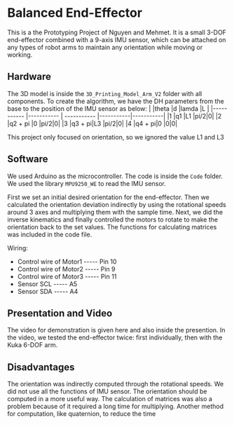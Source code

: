 # Balanced End-Effector
This is a the Prototyping Project of Nguyen and Mehmet. It is a small 3-DOF end-effector combined with a 9-axis IMU sensor, which can be attached on any types of robot arms to maintain any orientation while moving or working.

## Hardware
The 3D model is inside the `3D_Printing_Model_Arm_V2` folder with all components. To create the algorithm, we have the DH parameters from the base to the position of the IMU sensor as below:
| |theta |d |lamda |L |
|----------- |----------- | ----------- |-----------|-----------|
|1 |q1 |L1 |pi/2|0|
|2 |q2 + pi |0 |pi/2|0|
|3 |q3 + pi|L3 |pi/2|0|
|4 |q4 + pi|0 |0|0|

This project only focused on orientation, so we ignored the value L1 and L3

## Software
We used Arduino as the microcontroller. The code is inside the `Code` folder. We used the library `MPU9250_WE` to read the IMU sensor. 

First we set an initial desired orientation for the end-effector. Then we calculated the orientation deviation indirectly by using the rotational speeds around 3 axes and multiplying them with the sample time. Next, we did the inverse kinematics and finally controlled the motors to rotate to make the orientation back to the set values. The functions for calculating matrices was included in the code file.

Wiring:
- Control wire of Motor1 ----- Pin 10
- Control wire of Motor2 ----- Pin 9
- Control wire of Motor3 ----- Pin 11
- Sensor SCL ----- A5
- Sensor SDA ----- A4 

## Presentation and Video
The video for demonstration is given here and also inside the presention. In the video, we tested the end-effector twice: first individually, then with the Kuka 6-DOF arm.

## Disadvantages
The orientation was indirectly computed through the rotational speeds. We did not use all the functions of IMU sensor. The orientation should be computed in a more useful way. The calculation of matrices was also a problem because of it required a long time for multiplying. Another method for computation, like quaternion, to reduce the time 
